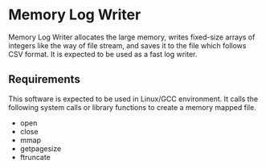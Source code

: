 # Memory Log Writer
Memory Log Writer allocates the large memory, writes fixed-size arrays of integers like the way of file stream, and saves it to the file which follows CSV format.
It is expected to be used as a fast log writer.

## Requirements
This software is expected to be used in Linux/GCC environment.  It calls the following system calls or library functions to create a memory mapped file.
- open
- close
- mmap
- getpagesize
- ftruncate
